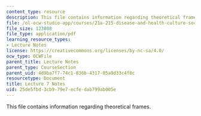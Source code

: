 ```yaml
---
content_type: resource
description: This file contains information regarding theoretical frames.
file: /ol-ocw-studio-app/courses/21a-215-disease-and-health-culture-society-and-ethics-spring-2012/25de5fbd3cb979e7ecfedab799ab005e_MIT21A_215S12_lecture_07.pdf
file_size: 123808
file_type: application/pdf
learning_resource_types:
- Lecture Notes
license: https://creativecommons.org/licenses/by-nc-sa/4.0/
ocw_type: OCWFile
parent_title: Lecture Notes
parent_type: CourseSection
parent_uid: 4d9ba7f7-74c1-836b-4317-05a9d33c4f8c
resourcetype: Document
title: Lecture 7 Notes
uid: 25de5fbd-3cb9-79e7-ecfe-dab799ab005e
---
```

This file contains information regarding theoretical frames.